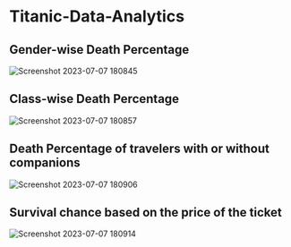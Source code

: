 # Titanic-Data-Analytics

## Gender-wise Death Percentage
![Screenshot 2023-07-07 180845](https://github.com/NikhilManglik/Titanic-Data-Analytics/assets/73818714/8bf67e5c-374b-4ef9-aca7-f5e730b10f59)

## Class-wise Death Percentage
![Screenshot 2023-07-07 180857](https://github.com/NikhilManglik/Titanic-Data-Analytics/assets/73818714/00fb90de-2997-4efd-939d-0f1bc4b3ac88)

## Death Percentage of travelers with or without companions
![Screenshot 2023-07-07 180906](https://github.com/NikhilManglik/Titanic-Data-Analytics/assets/73818714/d99cd7bb-1647-4354-aed9-6968039ea6b0)

## Survival chance based on the price of the ticket
![Screenshot 2023-07-07 180914](https://github.com/NikhilManglik/Titanic-Data-Analytics/assets/73818714/f649d691-cb18-4acc-bbe9-368802bf3b26)
